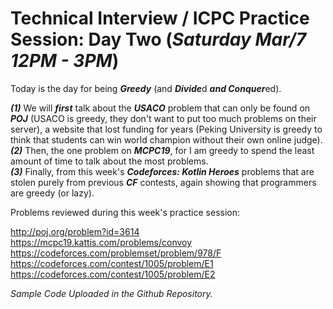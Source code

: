 # Technical Interview / ICPC Practice Session: Day Two (***Saturday Mar/7 12PM - 3PM***)

Today is the day for being ***Greedy*** (and ***Divide***d ***and Conquer***ed). 

***(1)*** We will ***first*** talk about the ***USACO*** problem that can only be found on ***POJ*** (USACO is greedy, they don't want to put too much problems on their server), a website that lost funding for years (Peking University is greedy to think that students can win world champion without their own online judge).  
***(2)*** Then, the one problem on ***MCPC19***, for I am greedy to spend the least amount of time to talk about the most problems.  
***(3)*** Finally, from this week's ***Codeforces: Kotlin Heroes*** problems that are stolen purely from previous ***CF*** contests, again showing that programmers are greedy (or lazy).  

Problems reviewed during this week's practice session:

http://poj.org/problem?id=3614  
https://mcpc19.kattis.com/problems/convoy  
https://codeforces.com/problemset/problem/978/F  
https://codeforces.com/contest/1005/problem/E1  
https://codeforces.com/contest/1005/problem/E2  

*Sample Code Uploaded in the Github Repository.*